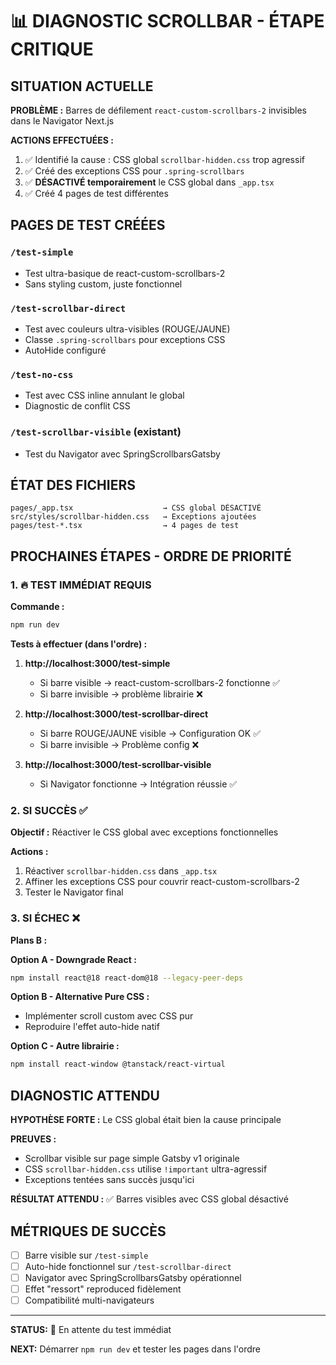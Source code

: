 # 📊 DIAGNOSTIC SCROLLBAR - ÉTAPE CRITIQUE

## SITUATION ACTUELLE

**PROBLÈME :** Barres de défilement `react-custom-scrollbars-2` invisibles dans le Navigator Next.js

**ACTIONS EFFECTUÉES :**
1. ✅ Identifié la cause : CSS global `scrollbar-hidden.css` trop agressif
2. ✅ Créé des exceptions CSS pour `.spring-scrollbars` 
3. ✅ **DÉSACTIVÉ temporairement** le CSS global dans `_app.tsx`
4. ✅ Créé 4 pages de test différentes

## PAGES DE TEST CRÉÉES

### `/test-simple` 
- Test ultra-basique de react-custom-scrollbars-2
- Sans styling custom, juste fonctionnel

### `/test-scrollbar-direct`
- Test avec couleurs ultra-visibles (ROUGE/JAUNE)
- Classe `.spring-scrollbars` pour exceptions CSS
- AutoHide configuré

### `/test-no-css`
- Test avec CSS inline annulant le global
- Diagnostic de conflit CSS

### `/test-scrollbar-visible` (existant)
- Test du Navigator avec SpringScrollbarsGatsby

## ÉTAT DES FICHIERS

```
pages/_app.tsx                    → CSS global DÉSACTIVÉ
src/styles/scrollbar-hidden.css   → Exceptions ajoutées
pages/test-*.tsx                  → 4 pages de test
```

## PROCHAINES ÉTAPES - ORDRE DE PRIORITÉ

### 1. 🔥 TEST IMMÉDIAT REQUIS

**Commande :**
```bash
npm run dev
```

**Tests à effectuer (dans l'ordre) :**

1. **http://localhost:3000/test-simple**
   - Si barre visible → react-custom-scrollbars-2 fonctionne ✅
   - Si barre invisible → problème librairie ❌

2. **http://localhost:3000/test-scrollbar-direct** 
   - Si barre ROUGE/JAUNE visible → Configuration OK ✅
   - Si barre invisible → Problème config ❌

3. **http://localhost:3000/test-scrollbar-visible**
   - Si Navigator fonctionne → Intégration réussie ✅

### 2. SI SUCCÈS ✅

**Objectif :** Réactiver le CSS global avec exceptions fonctionnelles

**Actions :**
1. Réactiver `scrollbar-hidden.css` dans `_app.tsx`
2. Affiner les exceptions CSS pour couvrir react-custom-scrollbars-2
3. Tester le Navigator final

### 3. SI ÉCHEC ❌ 

**Plans B :**

**Option A - Downgrade React :**
```bash
npm install react@18 react-dom@18 --legacy-peer-deps
```

**Option B - Alternative Pure CSS :**
- Implémenter scroll custom avec CSS pur
- Reproduire l'effet auto-hide natif

**Option C - Autre librairie :**
```bash
npm install react-window @tanstack/react-virtual
```

## DIAGNOSTIC ATTENDU

**HYPOTHÈSE FORTE :** Le CSS global était bien la cause principale

**PREUVES :**
- Scrollbar visible sur page simple Gatsby v1 originale
- CSS `scrollbar-hidden.css` utilise `!important` ultra-agressif
- Exceptions tentées sans succès jusqu'ici

**RÉSULTAT ATTENDU :** ✅ Barres visibles avec CSS global désactivé

## MÉTRIQUES DE SUCCÈS

- [ ] Barre visible sur `/test-simple`
- [ ] Auto-hide fonctionnel sur `/test-scrollbar-direct`  
- [ ] Navigator avec SpringScrollbarsGatsby opérationnel
- [ ] Effet "ressort" reproduced fidèlement
- [ ] Compatibilité multi-navigateurs

---

**STATUS:** 🔄 En attente du test immédiat

**NEXT:** Démarrer `npm run dev` et tester les pages dans l'ordre
